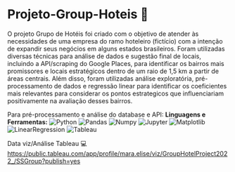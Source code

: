 # Projeto-Group-Hoteis 🏨

O projeto Grupo de Hotéis foi criado com o objetivo de atender às necessidades de uma empresa do ramo hoteleiro (fictício) com a intenção de expandir seus negócios em alguns estados brasileiros.
Foram utilizadas diversas técnicas para análise de dados e sugestão final de locais, incluindo a API/scraping do Google Places, para identificar os bairros mais promissores e locais estratégicos dentro de um raio de 1,5 km a partir de áreas centrais. 
Além disso, foram utilizadas análise exploratória, pré-processamento de dados e regressão linear para identificar os coeficientes mais relevantes para considerar os pontos estrategicos que influenciariam positivamente na avaliação desses bairros. 



Para pré-processamento e análise do database e API:
<b> **Linguagens e Ferramentas</b>:**
 ![Python](https://img.shields.io/badge/-Python-black?style=flat-square&logo=Python)
 ![Pandas](https://img.shields.io/badge/-Pandas-black?style=flat-square&logo=Pandas)
 ![Numpy](https://img.shields.io/badge/-Numpy-black?style=flat-square&logo=Numpy)
 ![Jupyter](https://img.shields.io/badge/-Jupyter-black?style=flat-square&logo=Jupyter)
 ![Matplotlib](https://img.shields.io/badge/-Matplotlib-black?style=flat-square&logo=Matplotlib)
 ![LinearRegression](https://img.shields.io/badge/-LinearRegression-black?style=flat-square&logo=LinearRegression)
 ![Tableau](https://img.shields.io/badge/-Tableau-black?style=flat-square&logo=Tableau)



Data viz/Análise Tableau 💻
https://public.tableau.com/app/profile/mara.elise/viz/GroupHotelProject2022_/SSGroup?publish=yes


